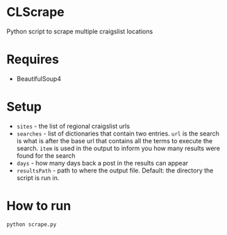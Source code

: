 CLScrape
========

Python script to scrape multiple craigslist locations

Requires
========

* BeautifulSoup4

Setup
========

* `sites` - the list of regional craigslist urls
* `searches` - list of dictionaries that contain two entries. `url` is the search is what is after the base url that contains all the terms to execute the search. `item` is used in the output to inform you how many results were found for the search
* `days` - how many days back a post in the results can appear
* `resultsPath` - path to where the output file. Default: the directory the script is run in.
 
How to run
===========

`python scrape.py`
